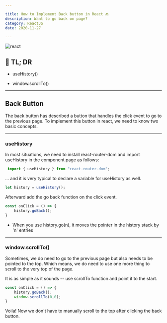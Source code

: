 ```yaml
---

title: How to Implement Back button in React 🔙
description: Want to go back on page?
category: ReactJS
date: 2020-11-27

---
```


![react](react.png)

## 🤦 TL; DR



- useHistory()
  

- window.scrollTo()

---

## Back Button

The back button has described a button that handles the click event to go to the previous page. To implement this button in react, we need to know two basic concepts. 

---

### useHistory

In most situations, we need to install react-router-dom and import useHistory in the component page as follows:

```javascript
 import { useHistory } from "react-router-dom";
```



... and it is very typical to declare a variable for useHistory as well.

```javascript
let history = useHistory();
```



Afterward add the go back function on the click event.

```javascript
const onClick = () => {
	history.goBack();
}
```



+ When you use history.go(n), it moves the pointer in the history stack by 'n' entries

---

### window.scrollTo()

Sometimes, we do need to go to the previous page but also needs to be pointed to the top. Which means, we do need to use one more thing to scroll to the very top of the page.

It is as simple as it sounds -- use scrollTo function and point it to the start.

```javascript
const onClick = () => {
	history.goBack();
	window.scrollTo(0,0);
}
```



Voila! Now we don't have to manually scroll to the top after clicking the back button.